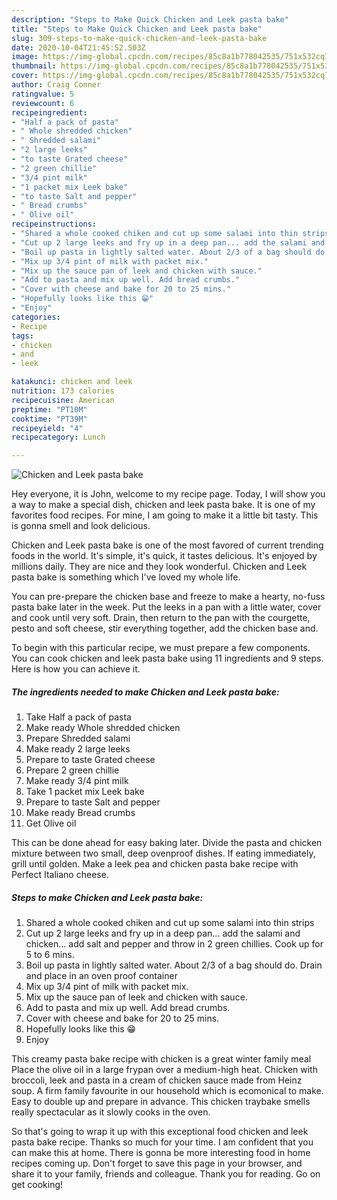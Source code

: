 ```yaml
---
description: "Steps to Make Quick Chicken and Leek pasta bake"
title: "Steps to Make Quick Chicken and Leek pasta bake"
slug: 309-steps-to-make-quick-chicken-and-leek-pasta-bake
date: 2020-10-04T21:45:52.503Z
image: https://img-global.cpcdn.com/recipes/85c8a1b778042535/751x532cq70/chicken-and-leek-pasta-bake-recipe-main-photo.jpg
thumbnail: https://img-global.cpcdn.com/recipes/85c8a1b778042535/751x532cq70/chicken-and-leek-pasta-bake-recipe-main-photo.jpg
cover: https://img-global.cpcdn.com/recipes/85c8a1b778042535/751x532cq70/chicken-and-leek-pasta-bake-recipe-main-photo.jpg
author: Craig Conner
ratingvalue: 5
reviewcount: 6
recipeingredient:
- "Half a pack of pasta"
- " Whole shredded chicken"
- " Shredded salami"
- "2 large leeks"
- "to taste Grated cheese"
- "2 green chillie"
- "3/4 pint milk"
- "1 packet mix Leek bake"
- "to taste Salt and pepper"
- " Bread crumbs"
- " Olive oil"
recipeinstructions:
- "Shared a whole cooked chiken and cut up some salami into thin strips"
- "Cut up 2 large leeks and fry up in a deep pan... add the salami and chicken... add salt and pepper and throw in 2 green chillies. Cook up for 5 to 6 mins."
- "Boil up pasta in lightly salted water. About 2/3 of a bag should do. Drain and place in an oven proof container"
- "Mix up 3/4 pint of milk with packet mix."
- "Mix up the sauce pan of leek and chicken with sauce."
- "Add to pasta and mix up well. Add bread crumbs."
- "Cover with cheese and bake for 20 to 25 mins."
- "Hopefully looks like this 😁"
- "Enjoy"
categories:
- Recipe
tags:
- chicken
- and
- leek

katakunci: chicken and leek 
nutrition: 173 calories
recipecuisine: American
preptime: "PT10M"
cooktime: "PT39M"
recipeyield: "4"
recipecategory: Lunch

---
```



![Chicken and Leek pasta bake](https://img-global.cpcdn.com/recipes/85c8a1b778042535/751x532cq70/chicken-and-leek-pasta-bake-recipe-main-photo.jpg)

Hey everyone, it is John, welcome to my recipe page. Today, I will show you a way to make a special dish, chicken and leek pasta bake. It is one of my favorites food recipes. For mine, I am going to make it a little bit tasty. This is gonna smell and look delicious.

Chicken and Leek pasta bake is one of the most favored of current trending foods in the world. It's simple, it's quick, it tastes delicious. It's enjoyed by millions daily. They are nice and they look wonderful. Chicken and Leek pasta bake is something which I've loved my whole life.

You can pre-prepare the chicken base and freeze to make a hearty, no-fuss pasta bake later in the week. Put the leeks in a pan with a little water, cover and cook until very soft. Drain, then return to the pan with the courgette, pesto and soft cheese, stir everything together, add the chicken base and.


To begin with this particular recipe, we must prepare a few components. You can cook chicken and leek pasta bake using 11 ingredients and 9 steps. Here is how you can achieve it.

<!--inarticleads1-->

##### The ingredients needed to make Chicken and Leek pasta bake:

1. Take Half a pack of pasta
1. Make ready  Whole shredded chicken
1. Prepare  Shredded salami
1. Make ready 2 large leeks
1. Prepare to taste Grated cheese
1. Prepare 2 green chillie
1. Make ready 3/4 pint milk
1. Take 1 packet mix Leek bake
1. Prepare to taste Salt and pepper
1. Make ready  Bread crumbs
1. Get  Olive oil


This can be done ahead for easy baking later. Divide the pasta and chicken mixture between two small, deep ovenproof dishes. If eating immediately, grill until golden. Make a leek pea and chicken pasta bake recipe with Perfect Italiano cheese. 

<!--inarticleads2-->

##### Steps to make Chicken and Leek pasta bake:

1. Shared a whole cooked chiken and cut up some salami into thin strips
1. Cut up 2 large leeks and fry up in a deep pan... add the salami and chicken... add salt and pepper and throw in 2 green chillies. Cook up for 5 to 6 mins.
1. Boil up pasta in lightly salted water. About 2/3 of a bag should do. Drain and place in an oven proof container
1. Mix up 3/4 pint of milk with packet mix.
1. Mix up the sauce pan of leek and chicken with sauce.
1. Add to pasta and mix up well. Add bread crumbs.
1. Cover with cheese and bake for 20 to 25 mins.
1. Hopefully looks like this 😁
1. Enjoy


This creamy pasta bake recipe with chicken is a great winter family meal Place the olive oil in a large frypan over a medium-high heat. Chicken with broccoli, leek and pasta in a cream of chicken sauce made from Heinz soup. A firm family favourite in our household which is ecomonical to make. Easy to double up and prepare in advance. This chicken traybake smells really spectacular as it slowly cooks in the oven. 

So that's going to wrap it up with this exceptional food chicken and leek pasta bake recipe. Thanks so much for your time. I am confident that you can make this at home. There is gonna be more interesting food in home recipes coming up. Don't forget to save this page in your browser, and share it to your family, friends and colleague. Thank you for reading. Go on get cooking!
